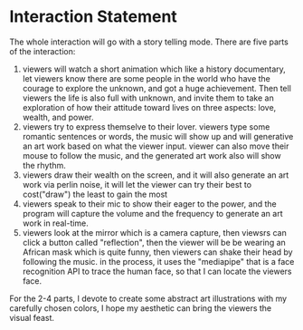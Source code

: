 # Interaction Statement

The whole interaction will go with a story telling mode.
There are five parts of the interaction:
1. viewers will watch a short animation which like a history documentary, let  viewers know there are some people in the world who have the courage to explore the unknown, and got a huge achievement. Then tell viewers the life is also full with unknown, and invite them to take an exploration of how their attitude toward lives on three aspects: love, wealth, and power.
2. viewers try to express themselve to their lover. viewers type some romantic sentences or words, the music will show up and will generative an art work based on what the viewer input. viewer can also move their mouse to follow the music, and the generated art work also will show the rhythm.
3. viewers draw their wealth on the screen, and it will also generate an art work via perlin noise, it will let the viewer can try their best to cost("draw") the least to gain the most
4. viewers speak to their mic to show their eager to the power, and the program will capture the volume and the frequency to generate an art work in real-time.
5. viewers look at the mirror which is a camera capture, then viewsrs can click a button called "reflection", then the viewer will be be wearing an African mask which is quite funny, then viewers can shake their head by following the music. in the process, it uses the "mediapipe" that is a face recognition API to trace the human face, so that I can locate the viewers face.

For the 2-4 parts, I devote to create some abstract art illustrations with my carefully chosen colors, I hope my aesthetic can bring the viewers the visual feast.

